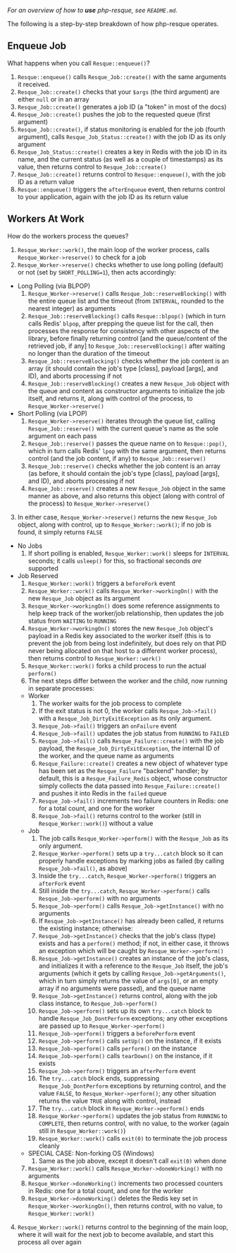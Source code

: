 *For an overview of how to __use__ php-resque, see `README.md`.*

The following is a step-by-step breakdown of how php-resque operates.

## Enqueue Job ##

What happens when you call `Resque::enqueue()`?

1. `Resque::enqueue()` calls `Resque_Job::create()` with the same arguments it
   received.
2. `Resque_Job::create()` checks that your `$args` (the third argument) are
   either `null` or in an array
3. `Resque_Job::create()` generates a job ID (a "token" in most of the docs)
4. `Resque_Job::create()` pushes the job to the requested queue (first
   argument)
5. `Resque_Job::create()`, if status monitoring is enabled for the job (fourth
   argument), calls `Resque_Job_Status::create()` with the job ID as its only
   argument
6. `Resque_Job_Status::create()` creates a key in Redis with the job ID in its
   name, and the current status (as well as a couple of timestamps) as its
   value, then returns control to `Resque_Job::create()`
7. `Resque_Job::create()` returns control to `Resque::enqueue()`, with the job
   ID as a return value
8. `Resque::enqueue()` triggers the `afterEnqueue` event, then returns control
   to your application, again with the job ID as its return value

## Workers At Work ##

How do the workers process the queues?

1. `Resque_Worker::work()`, the main loop of the worker process, calls
   `Resque_Worker->reserve()` to check for a job
2. `Resque_Worker->reserve()` checks whether to use long polling (default) or
    not (set by `SHORT_POLLING=1`), then acts accordingly:
  * Long Polling (via BLPOP)
    1. `Resque_Worker->reserve()` calls `Resque_Job::reserveBlocking()` with
       the entire queue list and the timeout (from `INTERVAL`, rounded to the
       nearest integer) as arguments
    2. `Resque_Job::reserveBlocking()` calls `Resque::blpop()` (which in turn
       calls Redis' `blpop`, after prepping the queue list for the call, then
       processes the response for consistency with other aspects of the
       library, before finally returning control [and the queue/content of the
       retrieved job, if any] to `Resque_Job::reserveBlocking()` after waiting
       no longer than the duration of the timeout
    3. `Resque_Job::reserveBlocking()` checks whether the job content is an
       array (it should contain the job's type [class], payload [args], and
       ID), and aborts processing if not
    4. `Resque_Job::reserveBlocking()` creates a new `Resque_Job` object with
       the queue and content as constructor arguments to initialize the job
       itself, and returns it, along with control of the process, to
       `Resque_Worker->reserve()`
  * Short Polling (via LPOP)
    1. `Resque_Worker->reserve()` iterates through the queue list, calling
       `Resque_Job::reserve()` with the current queue's name as the sole
       argument on each pass
    2. `Resque_Job::reserve()` passes the queue name on to `Resque::pop()`,
       which in turn calls Redis' `lpop` with the same argument, then returns
       control (and the job content, if any) to `Resque_Job::reserve()`
    3. `Resque_Job::reserve()` checks whether the job content is an array (as
       before, it should contain the job's type [class], payload [args], and
       ID), and aborts processing if not
    4. `Resque_Job::reserve()` creates a new `Resque_Job` object in the same
       manner as above, and also returns this object (along with control of
       the process) to `Resque_Worker->reserve()`
3. In either case, `Resque_Worker->reserve()` returns the new `Resque_Job`
   object, along with control, up to `Resque_Worker::work()`; if no job is
   found, it simply returns `FALSE`
  * No Jobs
    1. If short polling is enabled, `Resque_Worker::work()` sleeps for `INTERVAL`
       seconds; it calls `usleep()` for this, so fractional seconds *are*
       supported
  * Job Reserved
    1. `Resque_Worker::work()` triggers a `beforeFork` event
    2. `Resque_Worker::work()` calls `Resque_Worker->workingOn()` with the new
       `Resque_Job` object as its argument
    3. `Resque_Worker->workingOn()` does some reference assignments to help keep
       track of the worker/job relationship, then updates the job status from
       `WAITING` to `RUNNING`
    4. `Resque_Worker->workingOn()` stores the new `Resque_Job` object's payload
       in a Redis key associated to the worker itself (this is to prevent the job
       from being lost indefinitely, but does rely on that PID never being
       allocated on that host to a different worker process), then returns control
       to `Resque_Worker::work()`
    5. `Resque_Worker::work()` forks a child process to run the actual `perform()`
    6. The next steps differ between the worker and the child, now running in
       separate processes:
      * Worker
        1. The worker waits for the job process to complete
        2. If the exit status is not 0, the worker calls `Resque_Job->fail()` with
           a `Resque_Job_DirtyExitException` as its only argument.
        3. `Resque_Job->fail()` triggers an `onFailure` event
        4. `Resque_Job->fail()` updates the job status from `RUNNING` to `FAILED`
        5. `Resque_Job->fail()` calls `Resque_Failure::create()` with the job
           payload, the `Resque_Job_DirtyExitException`, the internal ID of the
           worker, and the queue name as arguments
        6. `Resque_Failure::create()` creates a new object of whatever type has
           been set as the `Resque_Failure` "backend" handler; by default, this is
           a `Resque_Failure_Redis` object, whose constructor simply collects the
           data passed into `Resque_Failure::create()` and pushes it into Redis
           in the `failed` queue
        7. `Resque_Job->fail()` increments two failure counters in Redis: one for
           a total count, and one for the worker
        8. `Resque_Job->fail()` returns control to the worker (still in
           `Resque_Worker::work()`) without a value
      * Job
        1. The job calls `Resque_Worker->perform()` with the `Resque_Job` as its
           only argument.
        2. `Resque_Worker->perform()` sets up a `try...catch` block so it can
           properly handle exceptions by marking jobs as failed (by calling
           `Resque_Job->fail()`, as above)
        3. Inside the `try...catch`, `Resque_Worker->perform()` triggers an
           `afterFork` event
        4. Still inside the `try...catch`, `Resque_Worker->perform()` calls
           `Resque_Job->perform()` with no arguments
        5. `Resque_Job->perform()` calls `Resque_Job->getInstance()` with no
           arguments
        6. If `Resque_Job->getInstance()` has already been called, it returns the
           existing instance; otherwise:
        7. `Resque_Job->getInstance()` checks that the job's class (type) exists
           and has a `perform()` method; if not, in either case, it throws an
           exception which will be caught by `Resque_Worker->perform()`
        8. `Resque_Job->getInstance()` creates an instance of the job's class, and
           initializes it with a reference to the `Resque_Job` itself, the job's
           arguments (which it gets by calling `Resque_Job->getArguments()`, which
           in turn simply returns the value of `args[0]`, or an empty array if no
           arguments were passed), and the queue name
        9. `Resque_Job->getInstance()` returns control, along with the job class
           instance, to `Resque_Job->perform()`
        10. `Resque_Job->perform()` sets up its own `try...catch` block to handle
            `Resque_Job_DontPerform` exceptions; any other exceptions are passed
            up to `Resque_Worker->perform()`
        11. `Resque_Job->perform()` triggers a `beforePerform` event
        12. `Resque_Job->perform()` calls `setUp()` on the instance, if it exists
        13. `Resque_Job->perform()` calls `perform()` on the instance
        14. `Resque_Job->perform()` calls `tearDown()` on the instance, if it
            exists
        15. `Resque_Job->perform()` triggers an `afterPerform` event
        16. The `try...catch` block ends, suppressing `Resque_Job_DontPerform`
            exceptions by returning control, and the value `FALSE`, to
            `Resque_Worker->perform()`; any other situation returns the value
            `TRUE` along with control, instead
        17. The `try...catch` block in `Resque_Worker->perform()` ends
        18. `Resque_Worker->perform()` updates the job status from `RUNNING` to
            `COMPLETE`, then returns control, with no value, to the worker (again
            still in `Resque_Worker::work()`)
        19. `Resque_Worker::work()` calls `exit(0)` to terminate the job process
            cleanly
      * SPECIAL CASE: Non-forking OS (Windows)
        1. Same as the job above, except it doesn't call `exit(0)` when done
    7. `Resque_Worker::work()` calls `Resque_Worker->doneWorking()` with no
       arguments
    8. `Resque_Worker->doneWorking()` increments two processed counters in Redis:
       one for a total count, and one for the worker
    9. `Resque_Worker->doneWorking()` deletes the Redis key set in
       `Resque_Worker->workingOn()`, then returns control, with no value, to
       `Resque_Worker::work()`
4. `Resque_Worker::work()` returns control to the beginning of the main loop,
   where it will wait for the next job to become available, and start this
   process all over again
